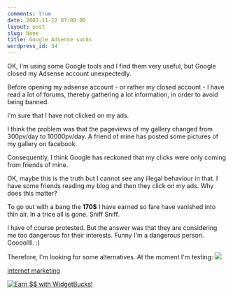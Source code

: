```yaml
---
comments: true
date: 2007-11-22 07:00:00
layout: post
slug: None
title: Google Adsense sucks
wordpress_id: 34
---
```



OK, I'm using some Google tools and I find them very useful, but Google closed my Adsense account unexpectedly.  

Before opening my adsense account - or rather my closed account - I have read a lot of forums, thereby gathering a lot information, in order to avoid being banned.  

I'm sure that I have not clicked on my ads.






I think the problem was that the pageviews of my gallery changed from 300pv/day to 10000pv/day. A friend of mine has posted some pictures of my gallery on facebook.  

Consequently, I think Google has reckoned that my clicks were only coming from friends of mine.






OK, maybe this is the truth but I cannot see any illegal behaviour in that. I have some friends reading my blog and then they click on my ads. Why does this matter?






To go out with a bang the **170$** I have earned so fare have vanished into thin air. In a trice all is gone. Sniff Sniff.






I have of course protested. But the answer was that they are considering me too dangerous for their interests. Funny I'm a dangerous person. Coooollll. :)






Therefore, I'm looking for some alternatives. At the moment I'm testing:
[
![](http://files.adbrite.com/mb/images/120x60-1-blue.gif)](http://www.adbrite.com/mb/landing_both.php?spid=65976&afb=120x60-1-blue)




[internet
marketing](http://www.bidvertiser.com)



[![Earn $$ with WidgetBucks!](http://www.widgetbucks.com/images/referral/logo2.png)](http://www.widgetbucks.com/home.page?referrer=5587005)



